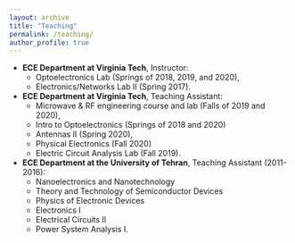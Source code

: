 ```yaml
---
layout: archive
title: "Teaching"
permalink: /teaching/
author_profile: true
---
```


* **ECE Department at Virginia Tech**, Instructor:
  * Optoelectronics Lab (Springs of 2018, 2019, and 2020), 
  * Electronics/Networks Lab II (Spring 2017).
* **ECE Department at Virginia Tech**, Teaching Assistant:
  * Microwave & RF engineering course and lab (Falls of 2019 and 2020), 
  * Intro to Optoelectronics (Springs of 2018 and 2020)
  * Antennas II (Spring 2020), 
  * Physical Electronics (Fall 2020)
  * Electric Circuit Analysis Lab (Fall 2019).
* **ECE Department at the University of Tehran**, Teaching Assistant (2011-2016):
  * Nanoelectronics and Nanotechnology
  * Theory and Technology of Semiconductor Devices
  * Physics of Electronic Devices
  * Electronics I
  * Electrical Circuits II
  * Power System Analysis I.
